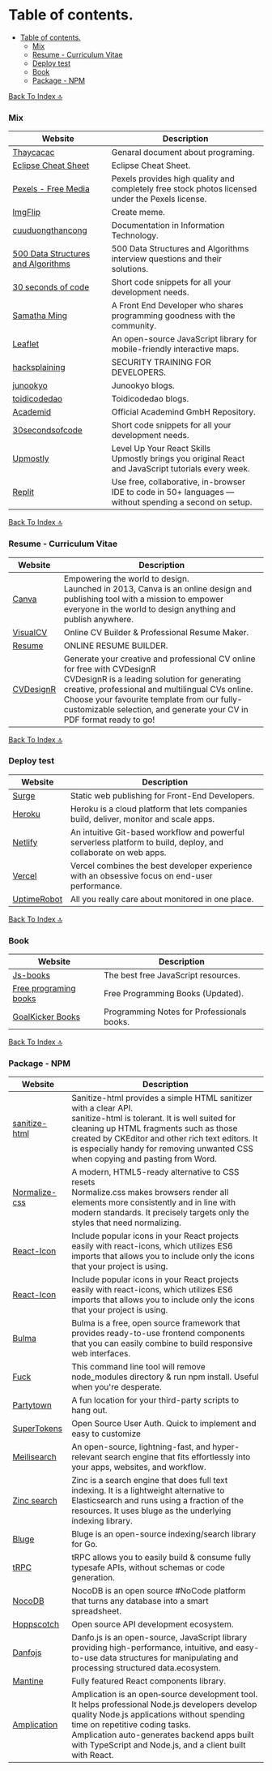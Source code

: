 # Table of contents.
- [Table of contents.](#table-of-contents)
    - [Mix](#mix)
    - [Resume - Curriculum Vitae](#resume---curriculum-vitae)
    - [Deploy test](#deploy-test)
    - [Book](#book)
    - [Package - NPM](#package---npm)

[Back To Index 🔝](#table-of-contents)
### Mix
| Website                                                                                                                                          | Description                                                                                             |
| ------------------------------------------------------------------------------------------------------------------------------------------------ | ------------------------------------------------------------------------------------------------------- |
| [Thaycacac](https://thaycacac.github.io)                                                                                                         | Genaral document about programing.                                                                      |
| [Eclipse Cheat Sheet](https://www.shortcutfoo.com/app/dojos/eclipse-win/cheatsheet)                                                              | Eclipse Cheat Sheet.                                                                                    |
| [Pexels - Free Media](https://www.pexels.com/)                                                                                                   | Pexels provides high quality and completely free stock photos licensed under the Pexels license.        |
| [ImgFlip](https://imgflip.com/)                                                                                                                  | Create meme.                                                                                            |
| [cuuduongthancong](https://cuuduongthancong.com/)                                                                                                | Documentation in Information Technology.                                                                |
| [500 Data Structures and Algorithms](https://techiedelight.quora.com/500-Data-Structures-and-Algorithms-interview-questions-and-their-solutions) | 500 Data Structures and Algorithms interview questions and their solutions.                             |
| [30 seconds of code](https://www.30secondsofcode.org/)                                                                                           | Short code snippets for all your development needs.                                                     |
| [Samatha Ming](https://www.samanthaming.com/)                                                                                                    | A Front End Developer who shares programming goodness with the community.                               |
| [Leaflet](https://leafletjs.com/)                                                                                                                | An open-source JavaScript library for mobile-friendly interactive maps.                                 |
| [hacksplaining](https://www.hacksplaining.com/)                                                                                                  | SECURITY TRAINING FOR DEVELOPERS.                                                                       |
| [junookyo](https://www.junookyo.com/)                                                                                                            | Junookyo blogs.                                                                                         |
| [toidicodedao](https://toidicodedao.com/)                                                                                                        | Toidicodedao blogs.                                                                                     |
| [Academid](https://github.com/academind)                                                                                                         | Official Academind GmbH Repository.                                                                     |
| [30secondsofcode](https://www.30secondsofcode.org/)                                                                                              | Short code snippets for all your development needs.                                                     |
| [Upmostly](https://upmostly.com/)                                                                                                                | Level Up Your React Skills <br> Upmostly brings you original React and JavaScript tutorials every week. |
| [Replit](https://replit.com/)                                                                                                                    | Use free, collaborative, in-browser IDE to code in 50+ languages — without spending a second on setup.  |
 
[Back To Index 🔝](#table-of-contents)

### Resume - Curriculum Vitae
| Website                                 | Description                                                                                                                                                                                                                                                                                                 |
| --------------------------------------- | ----------------------------------------------------------------------------------------------------------------------------------------------------------------------------------------------------------------------------------------------------------------------------------------------------------- |
| [Canva](https://www.uidesigndaily.com/) | Empowering the world to design. <br> Launched in 2013, Canva is an online design and publishing tool with a mission to empower everyone in the world to design anything and publish anywhere.                                                                                                               |
| [VisualCV](https://www.visualcv.com/)   | Online CV Builder & Professional Resume Maker.                                                                                                                                                                                                                                                              |
| [Resume](https://resume.io/)            | ONLINE RESUME BUILDER.                                                                                                                                                                                                                                                                                      |
| [CVDesignR](https://cvdesignr.com/)     | Generate your creative and professional CV online for free with CVDesignR <br> CVDesignR is a leading solution for generating creative, professional and multilingual CVs online.<br> Choose your favourite template from our fully-customizable selection, and generate your CV in PDF format ready to go! |

[Back To Index 🔝](#table-of-contents)

### Deploy test

| Website                                 | Description                                                                                                     |
| --------------------------------------- | --------------------------------------------------------------------------------------------------------------- |
| [Surge](https://surge.sh)               | Static web publishing for Front-End Developers.                                                                 |
| [Heroku](https://www.heroku.com)        | Heroku is a cloud platform that lets companies build, deliver, monitor and scale apps.                          |
| [Netlify](https://www.netlify.com)      | An intuitive Git-based workflow and powerful serverless platform to build, deploy, and collaborate on web apps. |
| [Vercel](https://vercel.com)            | Vercel combines the best developer experience with an obsessive focus on end-user performance.                  |
| [UptimeRobot](https://uptimerobot.com/) | All you really care about monitored in one place.                                                               |

[Back To Index 🔝](#table-of-contents)

### Book
| Website                                                                                    | Description                                |
| ------------------------------------------------------------------------------------------ | ------------------------------------------ |
| [Js-books](https://jsbooks.revolunet.com/)                                                 | The best free JavaScript resources.        |
| [Free programing books](https://dev.to/brogrammer2018/free-programming-books-updated-4pdp) | Free Programming Books (Updated).          |
| [GoalKicker Books](https://books.goalkicker.com/)                                          | Programming Notes for Professionals books. |

[Back To Index 🔝](#table-of-contents)

### Package - NPM
| Website                                                      | Description                                                                                                                                                                                                                                                                                           |
| ------------------------------------------------------------ | ----------------------------------------------------------------------------------------------------------------------------------------------------------------------------------------------------------------------------------------------------------------------------------------------------- |
| [sanitize-html](https://www.npmjs.com/package/sanitize-html) | Sanitize-html provides a simple HTML sanitizer with a clear API. <br> sanitize-html is tolerant. It is well suited for cleaning up HTML fragments such as those created by CKEditor and other rich text editors. It is especially handy for removing unwanted CSS when copying and pasting from Word. |
| [Normalize-css](https://necolas.github.io/normalize.css/)    | A modern, HTML5-ready alternative to CSS resets <br> Normalize.css makes browsers render all elements more consistently and in line with modern standards. It precisely targets only the styles that need normalizing.                                                                                |
| [React-Icon](https://github.com/react-icons/react-icons)     | Include popular icons in your React projects easily with react-icons, which utilizes ES6 imports that allows you to include only the icons that your project is using.                                                                                                                                |
| [React-Icon](https://github.com/react-icons/react-icons)     | Include popular icons in your React projects easily with react-icons, which utilizes ES6 imports that allows you to include only the icons that your project is using.                                                                                                                                |
| [Bulma](https://bulma.io/)                                   | Bulma is a free, open source framework that provides ready-to-use frontend components that you can easily combine to build responsive web interfaces.                                                                                                                                                 |
| [Fuck](https://www.npmjs.com/package/fuck-npm)               | This command line tool will remove node_modules directory & run npm install. Useful when you're desperate.                                                                                                                                                                                            |
| [Partytown](https://github.com/BuilderIO/partytown)          | A fun location for your third-party scripts to hang out.                                                                                                                                                                                                                                              |
| [SuperTokens](https://supertokens.com/)                      | Open Source User Auth. Quick to implement and easy to customize                                                                                                                                                                                                                                       |
| [Meilisearch](https://www.meilisearch.com/)                  | An open-source, lightning-fast, and hyper-relevant search engine that fits effortlessly into your apps, websites, and workflow.                                                                                                                                                                       |
| [Zinc search](https://github.com/prabhatsharma/zinc)         | Zinc is a search engine that does full text indexing. It is a lightweight alternative to Elasticsearch and runs using a fraction of the resources. It uses bluge as the underlying indexing library.                                                                                                  |
| [Bluge](https://github.com/blugelabs/bluge)                  | Bluge is an open-source indexing/search library for Go.                                                                                                                                                                                                                                               |
| [tRPC](https://github.com/trpc/trpc)                         | tRPC allows you to easily build & consume fully typesafe APIs, without schemas or code generation.                                                                                                                                                                                                    |
| [NocoDB](https://github.com/nocodb/nocodb)                   | NocoDB is an open source #NoCode platform that turns any database into a smart spreadsheet.                                                                                                                                                                                                           |
| [Hoppscotch](https://github.com/hoppscotch/hoppscotch)       | Open source API development ecosystem.                                                                                                                                                                                                                                                                |
| [Danfojs](https://github.com/javascriptdata/danfojs)         | Danfo.js is an open-source, JavaScript library providing high-performance, intuitive, and easy-to-use data structures for manipulating and processing structured data.ecosystem.                                                                                                                      |
| [Mantine](https://github.com/mantinedev/mantine/)            | Fully featured React components library.                                                                                                                                                                                                                                                              |
| [Amplication ](https://github.com/amplication/amplication)   | Amplication is an open‑source development tool. It helps professional Node.js developers develop quality Node.js applications without spending time on repetitive coding tasks. <br>Amplication auto-generates backend apps built with TypeScript and Node.js, and a client built with React.         |